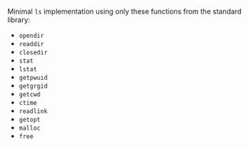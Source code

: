 Minimal `ls` implementation using only these functions from the standard library:

 * `opendir`
 * `readdir`
 * `closedir`
 * `stat`
 * `lstat`
 * `getpwuid`
 * `getgrgid`
 * `getcwd`
 * `ctime`
 * `readlink`
 * `getopt`
 * `malloc`
 * `free`
